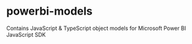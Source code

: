# powerbi-models
Contains JavaScript &amp; TypeScript object models for Microsoft Power BI JavaScript SDK
